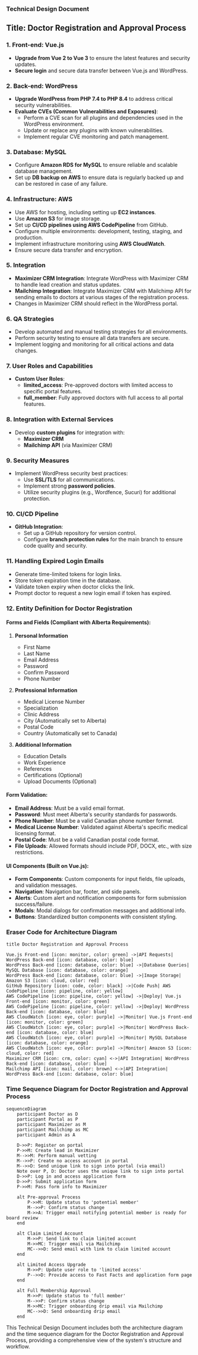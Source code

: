 ### Technical Design Document

## Title: Doctor Registration and Approval Process

### 1. Front-end: Vue.js
- **Upgrade from Vue 2 to Vue 3** to ensure the latest features and security updates.
- **Secure login** and secure data transfer between Vue.js and WordPress.

### 2. Back-end: WordPress
- **Upgrade WordPress from PHP 7.4 to PHP 8.4** to address critical security vulnerabilities.
- **Evaluate CVEs (Common Vulnerabilities and Exposures)**:
  - Perform a CVE scan for all plugins and dependencies used in the WordPress environment.
  - Update or replace any plugins with known vulnerabilities.
  - Implement regular CVE monitoring and patch management.

### 3. Database: MySQL
- Configure **Amazon RDS for MySQL** to ensure reliable and scalable database management.
- Set up **DB backup on AWS** to ensure data is regularly backed up and can be restored in case of any failure.

### 4. Infrastructure: AWS
- Use AWS for hosting, including setting up **EC2 instances**.
- Use **Amazon S3** for image storage.
- Set up **CI/CD pipelines using AWS CodePipeline** from GitHub.
- Configure multiple environments: development, testing, staging, and production.
- Implement infrastructure monitoring using **AWS CloudWatch**.
- Ensure secure data transfer and encryption.

### 5. Integration
- **Maximizer CRM Integration**: Integrate WordPress with Maximizer CRM to handle lead creation and status updates.
- **Mailchimp Integration**: Integrate Maximizer CRM with Mailchimp API for sending emails to doctors at various stages of the registration process.
- Changes in Maximizer CRM should reflect in the WordPress portal.

### 6. QA Strategies
- Develop automated and manual testing strategies for all environments.
- Perform security testing to ensure all data transfers are secure.
- Implement logging and monitoring for all critical actions and data changes.

### 7. User Roles and Capabilities
- **Custom User Roles**:
  - **limited_access**: Pre-approved doctors with limited access to specific portal features.
  - **full_member**: Fully approved doctors with full access to all portal features.

### 8. Integration with External Services
- Develop **custom plugins** for integration with:
  - **Maximizer CRM**
  - **Mailchimp API** (via Maximizer CRM)

### 9. Security Measures
- Implement WordPress security best practices:
  - Use **SSL/TLS** for all communications.
  - Implement strong **password policies**.
  - Utilize security plugins (e.g., Wordfence, Sucuri) for additional protection.

### 10. CI/CD Pipeline
- **GitHub Integration**:
  - Set up a GitHub repository for version control.
  - Configure **branch protection rules** for the main branch to ensure code quality and security.

### 11. Handling Expired Login Emails
- Generate time-limited tokens for login links.
- Store token expiration time in the database.
- Validate token expiry when doctor clicks the link.
- Prompt doctor to request a new login email if token has expired.

### 12. Entity Definition for Doctor Registration
#### Forms and Fields (Compliant with Alberta Requirements):
1. **Personal Information**
   - First Name
   - Last Name
   - Email Address
   - Password
   - Confirm Password
   - Phone Number

2. **Professional Information**
   - Medical License Number
   - Specialization
   - Clinic Address
   - City (Automatically set to Alberta)
   - Postal Code
   - Country (Automatically set to Canada)

3. **Additional Information**
   - Education Details
   - Work Experience
   - References
   - Certifications (Optional)
   - Upload Documents (Optional)

#### Form Validation:
- **Email Address**: Must be a valid email format.
- **Password**: Must meet Alberta's security standards for passwords.
- **Phone Number**: Must be a valid Canadian phone number format.
- **Medical License Number**: Validated against Alberta's specific medical licensing format.
- **Postal Code**: Must be a valid Canadian postal code format.
- **File Uploads**: Allowed formats should include PDF, DOCX, etc., with size restrictions.

#### UI Components (Built on Vue.js):
- **Form Components**: Custom components for input fields, file uploads, and validation messages.
- **Navigation**: Navigation bar, footer, and side panels.
- **Alerts**: Custom alert and notification components for form submission success/failure.
- **Modals**: Modal dialogs for confirmation messages and additional info.
- **Buttons**: Standardized button components with consistent styling.

### Eraser Code for Architecture Diagram

```eraser
title Doctor Registration and Approval Process

Vue.js Front-end [icon: monitor, color: green] ->|API Requests| WordPress Back-end [icon: database, color: blue]
WordPress Back-end [icon: database, color: blue] ->|Database Queries| MySQL Database [icon: database, color: orange]
WordPress Back-end [icon: database, color: blue] ->|Image Storage| Amazon S3 [icon: cloud, color: red]
GitHub Repository [icon: code, color: black] ->|Code Push| AWS CodePipeline [icon: pipeline, color: yellow]
AWS CodePipeline [icon: pipeline, color: yellow] ->|Deploy| Vue.js Front-end [icon: monitor, color: green]
AWS CodePipeline [icon: pipeline, color: yellow] ->|Deploy| WordPress Back-end [icon: database, color: blue]
AWS CloudWatch [icon: eye, color: purple] ->|Monitor| Vue.js Front-end [icon: monitor, color: green]
AWS CloudWatch [icon: eye, color: purple] ->|Monitor| WordPress Back-end [icon: database, color: blue]
AWS CloudWatch [icon: eye, color: purple] ->|Monitor| MySQL Database [icon: database, color: orange]
AWS CloudWatch [icon: eye, color: purple] ->|Monitor| Amazon S3 [icon: cloud, color: red]
Maximizer CRM [icon: crm, color: cyan] <->|API Integration| WordPress Back-end [icon: database, color: blue]
Mailchimp API [icon: mail, color: brown] <->|API Integration| WordPress Back-end [icon: database, color: blue]
```

### Time Sequence Diagram for Doctor Registration and Approval Process

```mermaid
sequenceDiagram
    participant Doctor as D
    participant Portal as P
    participant Maximizer as M
    participant Mailchimp as MC
    participant Admin as A
    
    D->>P: Register on portal
    P->>M: Create lead in Maximizer
    M-->>M: Perform manual vetting
    M-->>P: Create no access account in portal
    M-->>D: Send unique link to sign into portal (via email)
    Note over P, D: Doctor uses the unique link to sign into portal
    D->>P: Log in and access application form
    D->>P: Submit application form
    P->>M: Pass form info to Maximizer
    
    alt Pre-approval Process
        P->>M: Update status to 'potential member'
        M-->>P: Confirm status change
        M->>A: Trigger email notifying potential member is ready for board review
    end
    
    alt Claim Limited Account
        M->>P: Send link to claim limited account
        M->>MC: Trigger email via Mailchimp
        MC-->>D: Send email with link to claim limited account
    end
    
    alt Limited Access Upgrade
        M->>P: Update user role to 'limited access'
        P-->>D: Provide access to Fast Facts and application form page
    end
    
    alt Full Membership Approval
        M->>P: Update status to 'full member'
        M-->>P: Confirm status change
        M->>MC: Trigger onboarding drip email via Mailchimp
        MC-->>D: Send onboarding drip email
    end
```

This Technical Design Document includes both the architecture diagram and the time sequence diagram for the Doctor Registration and Approval Process, providing a comprehensive view of the system's structure and workflow.
